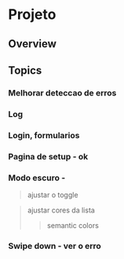 # Projeto

## Overview

## Topics
### Melhorar deteccao de erros
### Log
### Login, formularios

### Pagina de setup - ok
### Modo escuro - 
> ajustar o toggle  

> ajustar cores da lista  
> > semantic colors 

### Swipe down - ver o erro
